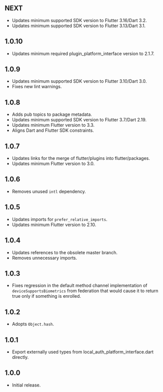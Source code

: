## NEXT

* Updates minimum supported SDK version to Flutter 3.16/Dart 3.2.
* Updates minimum supported SDK version to Flutter 3.13/Dart 3.1.

## 1.0.10

* Updates minimum required plugin_platform_interface version to 2.1.7.

## 1.0.9

* Updates minimum supported SDK version to Flutter 3.10/Dart 3.0.
* Fixes new lint warnings.

## 1.0.8

* Adds pub topics to package metadata.
* Updates minimum supported SDK version to Flutter 3.7/Dart 2.19.
* Updates minimum Flutter version to 3.3.
* Aligns Dart and Flutter SDK constraints.

## 1.0.7

* Updates links for the merge of flutter/plugins into flutter/packages.
* Updates minimum Flutter version to 3.0.

## 1.0.6

* Removes unused `intl` dependency.

## 1.0.5

* Updates imports for `prefer_relative_imports`.
* Updates minimum Flutter version to 2.10.

## 1.0.4

* Updates references to the obsolete master branch.
* Removes unnecessary imports.

## 1.0.3

* Fixes regression in the default method channel implementation of
  `deviceSupportsBiometrics` from federation that would cause it to return true
  only if something is enrolled.

## 1.0.2

* Adopts `Object.hash`.

## 1.0.1

* Export externally used types from local_auth_platform_interface.dart directly.

## 1.0.0

* Initial release.

